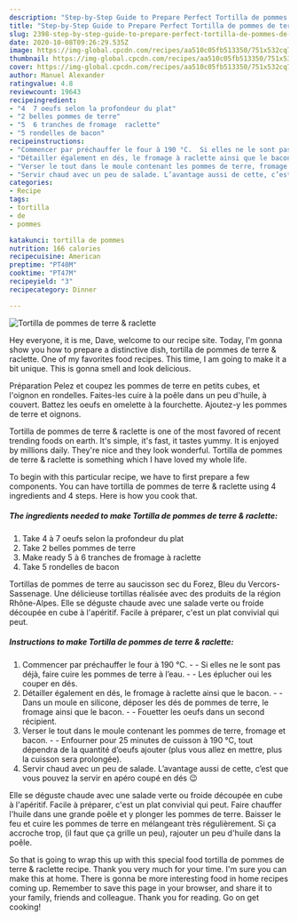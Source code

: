 ```yaml
---
description: "Step-by-Step Guide to Prepare Perfect Tortilla de pommes de terre &amp;amp; raclette"
title: "Step-by-Step Guide to Prepare Perfect Tortilla de pommes de terre &amp;amp; raclette"
slug: 2398-step-by-step-guide-to-prepare-perfect-tortilla-de-pommes-de-terre-and-amp-raclette
date: 2020-10-08T09:26:29.535Z
image: https://img-global.cpcdn.com/recipes/aa510c05fb513350/751x532cq70/tortilla-de-pommes-de-terre-raclette-photo-principale-de-la-recette.jpg
thumbnail: https://img-global.cpcdn.com/recipes/aa510c05fb513350/751x532cq70/tortilla-de-pommes-de-terre-raclette-photo-principale-de-la-recette.jpg
cover: https://img-global.cpcdn.com/recipes/aa510c05fb513350/751x532cq70/tortilla-de-pommes-de-terre-raclette-photo-principale-de-la-recette.jpg
author: Manuel Alexander
ratingvalue: 4.8
reviewcount: 19643
recipeingredient:
- "4  7 oeufs selon la profondeur du plat"
- "2 belles pommes de terre"
- "5  6 tranches de fromage  raclette"
- "5 rondelles de bacon"
recipeinstructions:
- "Commencer par préchauffer le four à 190 °C.  Si elles ne le sont pas déjà, faire cuire les pommes de terre à l’eau.  Les éplucher oui les couper en dés."
- "Détailler également en dés, le fromage à raclette ainsi que le bacon.  Dans un moule en silicone, déposer les dés de pommes de terre, le fromage ainsi que le bacon.  Fouetter les oeufs dans un second récipient."
- "Verser le tout dans le moule contenant les pommes de terre, fromage et bacon.  Enfourner pour 25 minutes de cuisson à 190 °C, tout dépendra de la quantité d’oeufs ajouter (plus vous allez en mettre, plus la cuisson sera prolongée)."
- "Servir chaud avec un peu de salade. L’avantage aussi de cette, c’est que vous pouvez la servir en apéro coupé en dés 😉"
categories:
- Recipe
tags:
- tortilla
- de
- pommes

katakunci: tortilla de pommes 
nutrition: 166 calories
recipecuisine: American
preptime: "PT40M"
cooktime: "PT47M"
recipeyield: "3"
recipecategory: Dinner

---
```



![Tortilla de pommes de terre &amp; raclette](https://img-global.cpcdn.com/recipes/aa510c05fb513350/751x532cq70/tortilla-de-pommes-de-terre-raclette-photo-principale-de-la-recette.jpg)

Hey everyone, it is me, Dave, welcome to our recipe site. Today, I'm gonna show you how to prepare a distinctive dish, tortilla de pommes de terre &amp; raclette. One of my favorites food recipes. This time, I am going to make it a bit unique. This is gonna smell and look delicious.

Préparation Pelez et coupez les pommes de terre en petits cubes, et l&#39;oignon en rondelles. Faites-les cuire à la poêle dans un peu d&#39;huile, à couvert. Battez les oeufs en omelette à la fourchette. Ajoutez-y les pommes de terre et oignons.

Tortilla de pommes de terre &amp; raclette is one of the most favored of recent trending foods on earth. It's simple, it's fast, it tastes yummy. It is enjoyed by millions daily. They're nice and they look wonderful. Tortilla de pommes de terre &amp; raclette is something which I have loved my whole life.


To begin with this particular recipe, we have to first prepare a few components. You can have tortilla de pommes de terre &amp; raclette using 4 ingredients and 4 steps. Here is how you cook that.

<!--inarticleads1-->

##### The ingredients needed to make Tortilla de pommes de terre &amp; raclette:

1. Take 4 à 7 oeufs selon la profondeur du plat
1. Take 2 belles pommes de terre
1. Make ready 5 à 6 tranches de fromage à raclette
1. Take 5 rondelles de bacon


Tortillas de pommes de terre au saucisson sec du Forez, Bleu du Vercors-Sassenage. Une délicieuse tortillas réalisée avec des produits de la région Rhône-Alpes. Elle se déguste chaude avec une salade verte ou froide découpée en cube à l&#39;apéritif. Facile à préparer, c&#39;est un plat convivial qui peut. 

<!--inarticleads2-->

##### Instructions to make Tortilla de pommes de terre &amp; raclette:

1. Commencer par préchauffer le four à 190 °C. -  - Si elles ne le sont pas déjà, faire cuire les pommes de terre à l’eau. -  - Les éplucher oui les couper en dés.
1. Détailler également en dés, le fromage à raclette ainsi que le bacon. -  - Dans un moule en silicone, déposer les dés de pommes de terre, le fromage ainsi que le bacon. -  - Fouetter les oeufs dans un second récipient.
1. Verser le tout dans le moule contenant les pommes de terre, fromage et bacon. -  - Enfourner pour 25 minutes de cuisson à 190 °C, tout dépendra de la quantité d’oeufs ajouter (plus vous allez en mettre, plus la cuisson sera prolongée).
1. Servir chaud avec un peu de salade. L’avantage aussi de cette, c’est que vous pouvez la servir en apéro coupé en dés 😉


Elle se déguste chaude avec une salade verte ou froide découpée en cube à l&#39;apéritif. Facile à préparer, c&#39;est un plat convivial qui peut. Faire chauffer l&#39;huile dans une grande poêle et y plonger les pommes de terre. Baisser le feu et cuire les pommes de terre en mélangeant très régulièrement. Si ça accroche trop, (il faut que ça grille un peu), rajouter un peu d&#39;huile dans la poêle. 

So that is going to wrap this up with this special food tortilla de pommes de terre &amp; raclette recipe. Thank you very much for your time. I'm sure you can make this at home. There is gonna be more interesting food in home recipes coming up. Remember to save this page in your browser, and share it to your family, friends and colleague. Thank you for reading. Go on get cooking!
